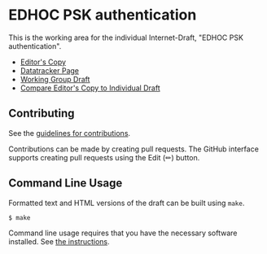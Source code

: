 # EDHOC PSK authentication

This is the working area for the individual Internet-Draft, "EDHOC PSK authentication".

* [Editor's Copy](https://ElsaLopez133.github.io/draft-lopez-lake-edhoc-psk/#go.draft-lopez-lake-edhoc-psk.html)
* [Datatracker Page](https://datatracker.ietf.org/doc/draft-ietf-lake-edhoc-psk/)
* [Working Group Draft](https://datatracker.ietf.org/doc/html/draft-ietf-lake-edhoc-psk)
* [Compare Editor's Copy to Individual Draft](https://ElsaLopez133.github.io/draft-lopez-lake-edhoc-psk/#go.draft-lopez-lake-edhoc-psk.diff)

## Contributing

See the
[guidelines for contributions](https://github.com/ElsaLopez133/draft-lopez-lake-edhoc-psk/blob/main/CONTRIBUTING.md).

Contributions can be made by creating pull requests.
The GitHub interface supports creating pull requests using the Edit (✏) button.


## Command Line Usage

Formatted text and HTML versions of the draft can be built using `make`.

```sh
$ make
```

Command line usage requires that you have the necessary software installed.  See
[the instructions](https://github.com/martinthomson/i-d-template/blob/main/doc/SETUP.md).

